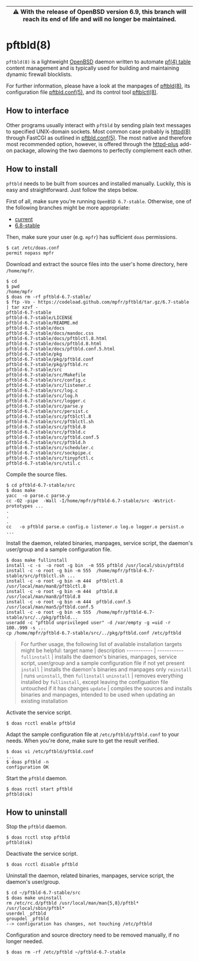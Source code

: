 | :warning: With the release of OpenBSD version 6.9, this branch will reach its end of life and will no longer be maintained.
| --- |

# pftbld(8)

`pftbld(8)` is a lightweight [OpenBSD](https://www.openbsd.org) daemon written to automate [pf(4) table](http://man.openbsd.org/pf.conf#TABLES) content management and is typically used for building and maintaining dynamic firewall blocklists.

For further information, please have a look at the manpages of [pftbld(8)](https://mpfr.net/man/pftbld/6.7-stable/pftbld.8.html), its configuration file [pftbld.conf(5)](https://mpfr.net/man/pftbld/6.7-stable/pftbld.conf.5.html), and its control tool [pftblctl(8)](https://mpfr.net/man/pftbld/6.7-stable/pftblctl.8.html).

## How to interface

Other programs usually interact with `pftbld` by sending plain text messages to specified UNIX-domain sockets. Most common case probably is [httpd(8)](http://man.openbsd.org/httpd) through FastCGI as outlined in [pftbld.conf(5)](https://mpfr.net/man/pftbld/6.7-stable/pftbld.conf.5.html#EXAMPLES). The most native and therefore most recommended option, however, is offered through the [httpd-plus](https://github.com/mpfr/httpd-plus/tree/6.7-stable#notify-on-block) add-on package, allowing the two daemons to perfectly complement each other.

## How to install

`pftbld` needs to be built from sources and installed manually. Luckily, this is easy and straightforward. Just follow the steps below.

First of all, make sure you're running `OpenBSD 6.7-stable`. Otherwise, one of the following branches might be more appropriate:
* [current](https://github.com/mpfr/pftbld)
* [6.8-stable](https://github.com/mpfr/pftbld/tree/6.8-stable)

Then, make sure your user (e.g. `mpfr`) has sufficient `doas` permissions.

```
$ cat /etc/doas.conf
permit nopass mpfr
```

Download and extract the source files into the user's home directory, here `/home/mpfr`.

```
$ cd
$ pwd
/home/mpfr
$ doas rm -rf pftbld-6.7-stable/
$ ftp -Vo - https://codeload.github.com/mpfr/pftbld/tar.gz/6.7-stable | tar xzvf -
pftbld-6.7-stable
pftbld-6.7-stable/LICENSE
pftbld-6.7-stable/README.md
pftbld-6.7-stable/docs
pftbld-6.7-stable/docs/mandoc.css
pftbld-6.7-stable/docs/pftblctl.8.html
pftbld-6.7-stable/docs/pftbld.8.html
pftbld-6.7-stable/docs/pftbld.conf.5.html
pftbld-6.7-stable/pkg
pftbld-6.7-stable/pkg/pftbld.conf
pftbld-6.7-stable/pkg/pftbld.rc
pftbld-6.7-stable/src
pftbld-6.7-stable/src/Makefile
pftbld-6.7-stable/src/config.c
pftbld-6.7-stable/src/listener.c
pftbld-6.7-stable/src/log.c
pftbld-6.7-stable/src/log.h
pftbld-6.7-stable/src/logger.c
pftbld-6.7-stable/src/parse.y
pftbld-6.7-stable/src/persist.c
pftbld-6.7-stable/src/pftblctl.8
pftbld-6.7-stable/src/pftblctl.sh
pftbld-6.7-stable/src/pftbld.8
pftbld-6.7-stable/src/pftbld.c
pftbld-6.7-stable/src/pftbld.conf.5
pftbld-6.7-stable/src/pftbld.h
pftbld-6.7-stable/src/scheduler.c
pftbld-6.7-stable/src/sockpipe.c
pftbld-6.7-stable/src/tinypfctl.c
pftbld-6.7-stable/src/util.c
```

Compile the source files.

```
$ cd pftbld-6.7-stable/src
$ doas make
yacc  -o parse.c parse.y
cc -O2 -pipe  -Wall -I/home/mpfr/pftbld-6.7-stable/src -Wstrict-prototypes ...
.
.
.
cc   -o pftbld parse.o config.o listener.o log.o logger.o persist.o ...
```

Install the daemon, related binaries, manpages, service script, the daemon's user/group and a sample configuration file.

```
$ doas make fullinstall
install -c -s  -o root -g bin  -m 555 pftbld /usr/local/sbin/pftbld
install -c -o root -g bin -m 555  /home/mpfr/pftbld-6.7-stable/src/pftblctl.sh ...
install -c -o root -g bin -m 444  pftblctl.8 /usr/local/man/man8/pftblctl.8
install -c -o root -g bin -m 444  pftbld.8 /usr/local/man/man8/pftbld.8
install -c -o root -g bin -m 444  pftbld.conf.5 /usr/local/man/man5/pftbld.conf.5
install -c -o root -g bin -m 555  /home/mpfr/pftbld-6.7-stable/src/../pkg/pftbld...
useradd -c "pftbld unprivileged user" -d /var/empty -g =uid -r 100..999 -s ...
cp /home/mpfr/pftbld-6.7-stable/src/../pkg/pftbld.conf /etc/pftbld
```

> For further usage, the following list of available installation targets might be helpful:
> target name | description
> ----------- | -----------
> `fullinstall` | installs the daemon's binaries, manpages, service script, user/group and a sample configuration file if not yet present
> `install` | installs the daemon's binaries and manpages only
> `reinstall` | runs `uninstall`, then `fullinstall`
> `uninstall` | removes everything installed by `fullinstall`, except leaving the configuation file untouched if it has changes
> `update` | compiles the sources and installs binaries and manpages, intended to be used when updating an existing installation

Activate the service script.

```
$ doas rcctl enable pftbld
```

Adapt the sample configuration file at `/etc/pftbld/pftbld.conf` to your needs. When you're done, make sure to get the result verified.

```
$ doas vi /etc/pftbld/pftbld.conf
...
$ doas pftbld -n
configuration OK
```

Start the `pftbld` daemon.

```
$ doas rcctl start pftbld
pftbld(ok)
```

## How to uninstall

Stop the `pftbld` daemon.

```
$ doas rcctl stop pftbld
pftbld(ok)
```

Deactivate the service script.

```
$ doas rcctl disable pftbld
```

Uninstall the daemon, related binaries, manpages, service script, the daemon's user/group.

```
$ cd ~/pftbld-6.7-stable/src
$ doas make uninstall
rm /etc/rc.d/pftbld /usr/local/man/man{5,8}/pftbl* /usr/local/sbin/pftbl*
userdel _pftbld
groupdel _pftbld
--> configuration has changes, not touching /etc/pftbld
```

Configuration and source directory need to be removed manually, if no longer needed.

```
$ doas rm -rf /etc/pftbld ~/pftbld-6.7-stable
```
